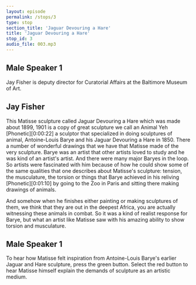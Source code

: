 ```yaml
---
layout: episode
permalink: /stops/3
type: stop
section_title: 'Jaguar Devouring a Hare'
title: 'Jaguar Devouring a Hare'
stop_id: 3
audio_file: 003.mp3
---
```


## Male Speaker 1

Jay Fisher is deputy director for Curatorial Affairs at the Baltimore Museum of Art.

## Jay Fisher

This Matisse sculpture called Jaguar Devouring a Hare which was made about 1899, 1901 is a copy of great sculpture we call an Animal Yeh [Phonetic][0:00:22] a sculptor that specialized in doing sculptures of animal, Antoine-Louis Barye and his Jaguar Devouring a Hare in 1850.  There a number of wonderful drawings that we have that Matisse made of the very sculpture.  Barye was an artist that other artists loved to study and he was kind of an artist's artist.  And there were many major Baryes in the loop.  So artists were fascinated with him because of how he could show some of the same qualities that one describes about Matisse's sculpture: tension, the musculature, the torsion or things that Barye achieved in his reliving [Phonetic][0:01:10] by going to the Zoo in Paris and sitting there making drawings of animals.

And somehow when he finishes either painting or making sculptures of them, we think that they are out in the deepest Africa, you are actually witnessing these animals in combat.  So it was a kind of realist response for Barye, but what an artist like Matisse saw with his amazing ability to show torsion and musculature.

## Male Speaker 1

To hear how Matisse felt inspiration from Antoine-Louis Barye's earlier Jaguar and Hare sculpture, press the green button.  Select the red button to hear Matisse himself explain the demands of sculpture as an artistic medium.
